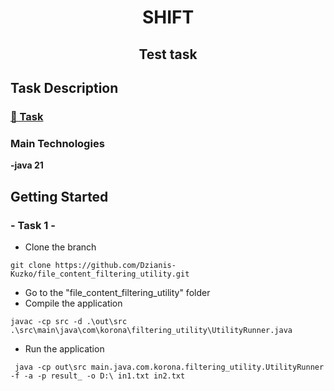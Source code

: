 <h1 align="center">SHIFT</h1>
<h2 align="center"> Test task</h2>


## Task Description

### [📝 Task](documentation%2F%D8%C8%D4%D2%20java%20%E7%E0%E4%E0%ED%E8%E5%202024%20.docx)

###  Main Technologies

**-java 21**

## Getting Started

### - Task 1 -
* Clone the branch

```console
git clone https://github.com/Dzianis-Kuzko/file_content_filtering_utility.git
```
* Go  to the "file_content_filtering_utility"  folder
* Compile the application
```console
javac -cp src -d .\out\src .\src\main\java\com\korona\filtering_utility\UtilityRunner.java
```
* Run the application
```console
 java -cp out\src main.java.com.korona.filtering_utility.UtilityRunner -f -a -p result_ -o D:\ in1.txt in2.txt
```